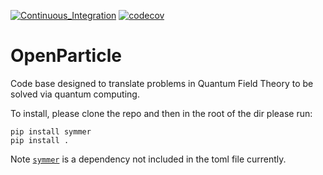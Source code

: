 [![Continuous_Integration](https://github.com/cgustin99/OpenParticle/workflows/python-package.yml/badge.svg)](https://github.com/cgustin99/OpenParticle/workflows/python-package.yml)
[![codecov](https://codecov.io/gh/cgustin99/OpenParticle/graph/badge.svg?token=ZYS8VULY5V)](https://codecov.io/gh/cgustin99/OpenParticle)
# OpenParticle

Code base designed to translate problems in Quantum Field Theory to be solved via quantum computing. 

To install, please clone the repo and then in the root of the dir please run:

```
pip install symmer
pip install .
```
Note [`symmer`](https://github.com/UCL-CCS/symmer) is a dependency not included in the toml file currently.
